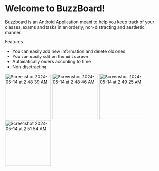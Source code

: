 # Welcome to BuzzBoard!

Buzzboard is an Android Application meant to help you keep track of your classes, exams and tasks in an orderly, non-distracting and aesthetic manner. 

Features:
- You can easily add new information and delete old ones
- You can easily edit on the edit screen
- Automatically orders according to time
- Non-disctracting
 
<img width="150" alt="Screenshot 2024-05-14 at 2 48 39 AM" src="https://github.com/brateepodder/CS2340-Project-1-Group-35/assets/114537684/b8033ed1-f548-42a4-9823-7d5bc9a78bda">
<img width="150" alt="Screenshot 2024-05-14 at 2 48 46 AM" src="https://github.com/brateepodder/CS2340-Project-1-Group-35/assets/114537684/9010b9a5-dec3-41e7-ac09-d5431fe8d3b7">
<img width="150" alt="Screenshot 2024-05-14 at 2 49 25 AM" src="https://github.com/brateepodder/CS2340-Project-1-Group-35/assets/114537684/a2522b0b-eb2b-41fa-88a3-78f734f0dc4c">
<img width="150" alt="Screenshot 2024-05-14 at 2 51 54 AM" src="https://github.com/brateepodder/CS2340-Project-1-Group-35/assets/114537684/7e98145a-7e81-4dfa-870c-60044edf7443">
